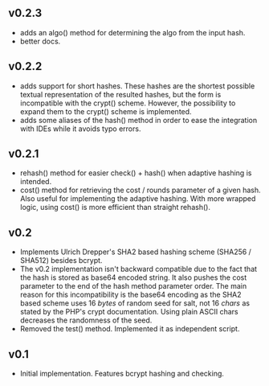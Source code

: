 ## v0.2.3
 * adds an algo() method for determining the algo from the input hash.
 * better docs.

## v0.2.2
 * adds support for short hashes. These hashes are the shortest possible textual representation of the resulted hashes, but the form is incompatible with the crypt() scheme. However, the possibility to expand them to the crypt() scheme is implemented.
 * adds some aliases of the hash() method in order to ease the integration with IDEs while it avoids typo errors.

## v0.2.1
 * rehash() method for easier check() + hash() when adaptive hashing is intended.
 * cost() method for retrieving the cost / rounds parameter of a given hash. Also useful for implementing the adaptive hashing. With more wrapped logic, using cost() is more efficient than straight rehash().

## v0.2
 * Implements Ulrich Drepper's SHA2 based hashing scheme (SHA256 / SHA512) besides bcrypt.
 * The v0.2 implementation isn't backward compatible due to the fact that the hash is stored as base64 encoded string. It also pushes the cost parameter to the end of the hash method parameter order. The main reason for this incompatibility is the base64 encoding as the SHA2 based scheme uses 16 *bytes* of random seed for salt, not 16 *chars* as stated by the PHP's crypt documentation. Using plain ASCII chars decreases the randomness of the seed.
 * Removed the test() method. Implemented it as independent script.

## v0.1
 * Initial implementation. Features bcrypt hashing and checking.

